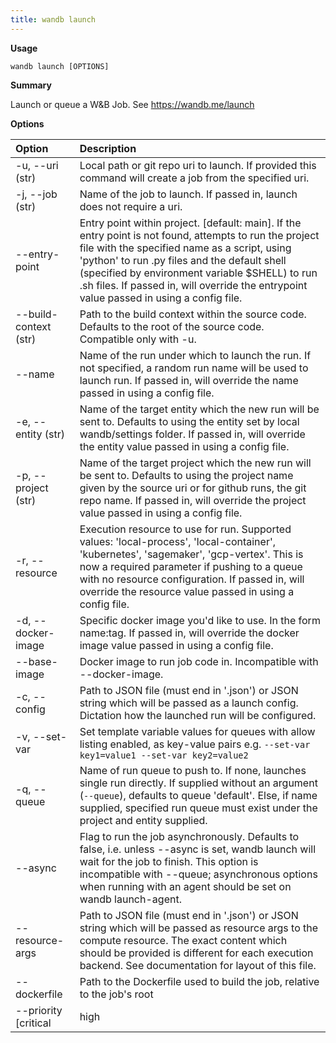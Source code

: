 ```yaml
---
title: wandb launch
---
```

**Usage**

`wandb launch [OPTIONS]`

**Summary**

Launch or queue a W&B Job. See https://wandb.me/launch

**Options**

| **Option** | **Description** |
| :--- | :--- |
| -u, --uri (str) | Local path or git repo uri to launch. If provided this command will create a job from the specified uri. |
| -j, --job (str) | Name of the job to launch. If passed in, launch does not require a uri. |
| --entry-point | Entry point within project. [default: main]. If the entry point is not found, attempts to run the project file with the specified name as a script, using 'python' to run .py files and the default shell (specified by environment variable $SHELL) to run .sh files. If passed in, will override the entrypoint value passed in using a config file. |
| --build-context (str) | Path to the build context within the source code. Defaults to the root of the source code. Compatible only with -u. |
| --name | Name of the run under which to launch the run. If not specified, a random run name will be used to launch run. If passed in, will override the name passed in using a config file. |
| -e, --entity (str) | Name of the target entity which the new run will be sent to. Defaults to using the entity set by local wandb/settings folder. If passed in, will override the entity value passed in using a config file. |
| -p, --project (str) | Name of the target project which the new run will be sent to. Defaults to using the project name given by the source uri or for github runs, the git repo name. If passed in, will override the project value passed in using a config file. |
| -r, --resource | Execution resource to use for run. Supported values: 'local-process', 'local-container', 'kubernetes', 'sagemaker', 'gcp-vertex'. This is now a required parameter if pushing to a queue with no resource configuration. If passed in, will override the resource value passed in using a config file. |
| -d, --docker-image | Specific docker image you'd like to use. In the form name:tag. If passed in, will override the docker image value passed in using a config file. |
| --base-image | Docker image to run job code in. Incompatible with --docker-image. |
| -c, --config | Path to JSON file (must end in '.json') or JSON string which will be passed as a launch config. Dictation how the launched run will be configured. |
| -v, --set-var | Set template variable values for queues with allow listing enabled, as key-value pairs e.g. `--set-var key1=value1 --set-var key2=value2` |
| -q, --queue | Name of run queue to push to. If none, launches single run directly. If supplied without an argument (`--queue`), defaults to queue 'default'. Else, if name supplied, specified run queue must exist under the  project and entity supplied. |
| --async | Flag to run the job asynchronously. Defaults  to false, i.e. unless --async is set, wandb launch will wait for the job to finish. This  option is incompatible with --queue; asynchronous options when running with an  agent should be set on wandb launch-agent. |
| --resource-args | Path to JSON file (must end in '.json') or  JSON string which will be passed as resource args to the compute resource. The exact  content which should be provided is different for each execution backend. See  documentation for layout of this file. |
| --dockerfile | Path to the Dockerfile used to build the   job, relative to the job's root |
| --priority [critical|high|medium|low] | When --queue is passed, set the priority of the job. Launch jobs with higher priority   are served first.  The order, from highest to lowest priority, is: critical, high,   medium, low |


